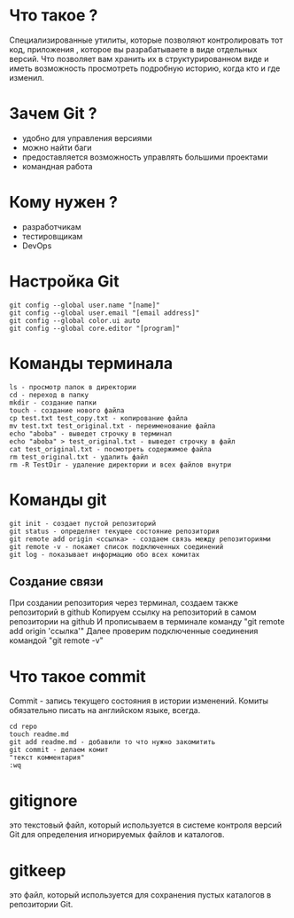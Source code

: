 # Что такое ?
Специализированные утилиты, которые позволяют контролировать тот код, приложения , которое вы разрабатываете в виде отдельных версий. Что позволяет вам хранить их в структурированном виде и иметь возможность просмотреть подробную историю, когда кто и где изменил.
# Зачем Git ?
- удобно для управления версиями
- можно найти баги
- предоставляется возможность управлять большими проектами
- командная работа
# Кому нужен ?
- разработчикам
- теcтировщикам
- DevOps
# Настройка Git

~~~ git
git config --global user.name "[name]"
git config --global user.email "[email address]"
git config --global color.ui auto
git config --global core.editor "[program]"
~~~
# Команды терминала

~~~ terminal
ls - просмотр папок в директории
cd - переход в папку
mkdir - создание папки
touch - создание нового файла
cp test.txt test_copy.txt - копирование файла
mv test.txt test_original.txt - переименование файла
echo "aboba" - выведет строчку в терминал
echo "aboba" > test_original.txt - выведет строчку в файл
cat test_original.txt - посмотреть содержимое файла
rm test_original.txt - удалить файл
rm -R TestDir - удаление директории и всех файлов внутри
~~~
# Команды git

~~~ git
git init - создает пустой репозиторий 
git status - определяет текущее состояние репозитория
git remote add origin <ссылка> - создаем связь между репозиториями
git remote -v - покажет список подключенных соединений
git log - показывает информацию обо всех комитах
~~~
## Создание связи
При создании репозитория через терминал, создаем также репозиторий в github
Копируем ссылку на репозиторий в самом репозитории на github
И прописываем в терминале команду "git remote add origin 'ссылка'"
Далее проверим подключенные соединения командой "git remote -v"
# Что такое commit
Commit - запись текущего состояния в истории изменений.
Комиты обязательно писать на английском языке, всегда.
~~~
cd repo
touch readme.md
git add readme.md - добавили то что нужно закомитить
git commit - делаем комит
"текст комментария"
:wq
~~~
# gitignore
это текстовый файл, который используется в системе контроля версий Git для определения игнорируемых файлов и каталогов.
# gitkeep
это файл, который используется для сохранения пустых каталогов в репозитории Git.

